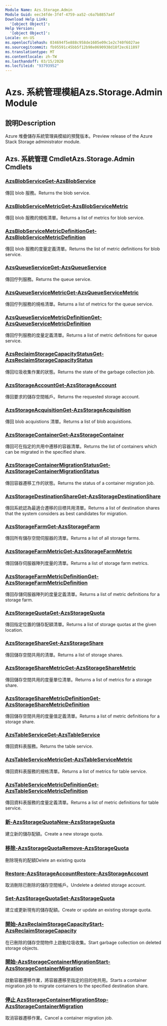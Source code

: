 ```yaml
---
Module Name: Azs.Storage.Admin
Module Guid: eec34fde-3f4f-4759-aa52-c6a7b8857a4f
Download Help Link:
  '[object Object]': 
Help Version:
  '[object Object]': 
Locale: en-US
ms.openlocfilehash: 034694f5e888c958de1605e09c1e2c740f6027ae
ms.sourcegitcommit: fb95591c45bb5f12b98e0690938d18f2ec611897
ms.translationtype: MT
ms.contentlocale: zh-TW
ms.lasthandoff: 03/15/2020
ms.locfileid: "93793952"
---
```

# <span data-ttu-id="ba979-101">Azs. 系統管理模組</span><span class="sxs-lookup"><span data-stu-id="ba979-101">Azs.Storage.Admin Module</span></span>
## <span data-ttu-id="ba979-102">說明</span><span class="sxs-lookup"><span data-stu-id="ba979-102">Description</span></span>
<span data-ttu-id="ba979-103">Azure 堆疊儲存系統管理員模組的預覽版本。</span><span class="sxs-lookup"><span data-stu-id="ba979-103">Preview release of the Azure Stack Storage administrator module.</span></span>  

## <span data-ttu-id="ba979-104">Azs. 系統管理 Cmdlet</span><span class="sxs-lookup"><span data-stu-id="ba979-104">Azs.Storage.Admin Cmdlets</span></span>
### [<span data-ttu-id="ba979-105">AzsBlobService</span><span class="sxs-lookup"><span data-stu-id="ba979-105">Get-AzsBlobService</span></span>](Get-AzsBlobService.md)
<span data-ttu-id="ba979-106">傳回 blob 服務。</span><span class="sxs-lookup"><span data-stu-id="ba979-106">Returns the blob service.</span></span>

### [<span data-ttu-id="ba979-107">AzsBlobServiceMetric</span><span class="sxs-lookup"><span data-stu-id="ba979-107">Get-AzsBlobServiceMetric</span></span>](Get-AzsBlobServiceMetric.md)
<span data-ttu-id="ba979-108">傳回 blob 服務的規格清單。</span><span class="sxs-lookup"><span data-stu-id="ba979-108">Returns a list of metrics for blob service.</span></span>

### [<span data-ttu-id="ba979-109">AzsBlobServiceMetricDefinition</span><span class="sxs-lookup"><span data-stu-id="ba979-109">Get-AzsBlobServiceMetricDefinition</span></span>](Get-AzsBlobServiceMetricDefinition.md)
<span data-ttu-id="ba979-110">傳回 blob 服務的度量定義清單。</span><span class="sxs-lookup"><span data-stu-id="ba979-110">Returns the list of metric definitions for blob service.</span></span>

### [<span data-ttu-id="ba979-111">AzsQueueService</span><span class="sxs-lookup"><span data-stu-id="ba979-111">Get-AzsQueueService</span></span>](Get-AzsQueueService.md)
<span data-ttu-id="ba979-112">傳回佇列服務。</span><span class="sxs-lookup"><span data-stu-id="ba979-112">Returns the queue service.</span></span>

### [<span data-ttu-id="ba979-113">AzsQueueServiceMetric</span><span class="sxs-lookup"><span data-stu-id="ba979-113">Get-AzsQueueServiceMetric</span></span>](Get-AzsQueueServiceMetric.md)
<span data-ttu-id="ba979-114">傳回佇列服務的規格清單。</span><span class="sxs-lookup"><span data-stu-id="ba979-114">Returns a list of metrics for the queue service.</span></span>

### [<span data-ttu-id="ba979-115">AzsQueueServiceMetricDefinition</span><span class="sxs-lookup"><span data-stu-id="ba979-115">Get-AzsQueueServiceMetricDefinition</span></span>](Get-AzsQueueServiceMetricDefinition.md)
<span data-ttu-id="ba979-116">傳回佇列服務的度量定義清單。</span><span class="sxs-lookup"><span data-stu-id="ba979-116">Returns a list of metric definitions for queue service.</span></span>

### [<span data-ttu-id="ba979-117">AzsReclaimStorageCapacityStatus</span><span class="sxs-lookup"><span data-stu-id="ba979-117">Get-AzsReclaimStorageCapacityStatus</span></span>](Get-AzsReclaimStorageCapacityStatus.md)
<span data-ttu-id="ba979-118">傳回垃圾收集作業的狀態。</span><span class="sxs-lookup"><span data-stu-id="ba979-118">Returns the state of the garbage collection job.</span></span>

### [<span data-ttu-id="ba979-119">AzsStorageAccount</span><span class="sxs-lookup"><span data-stu-id="ba979-119">Get-AzsStorageAccount</span></span>](Get-AzsStorageAccount.md)
<span data-ttu-id="ba979-120">傳回要求的儲存空間帳戶。</span><span class="sxs-lookup"><span data-stu-id="ba979-120">Returns the requested storage account.</span></span>

### [<span data-ttu-id="ba979-121">AzsStorageAcquisition</span><span class="sxs-lookup"><span data-stu-id="ba979-121">Get-AzsStorageAcquisition</span></span>](Get-AzsStorageAcquisition.md)
<span data-ttu-id="ba979-122">傳回 blob acquistions 清單。</span><span class="sxs-lookup"><span data-stu-id="ba979-122">Returns a list of blob acquistions.</span></span>

### [<span data-ttu-id="ba979-123">AzsStorageContainer</span><span class="sxs-lookup"><span data-stu-id="ba979-123">Get-AzsStorageContainer</span></span>](Get-AzsStorageContainer.md)
<span data-ttu-id="ba979-124">傳回可在指定的共用中遷移的容器清單。</span><span class="sxs-lookup"><span data-stu-id="ba979-124">Returns the list of containers which can be migrated in the specified share.</span></span>

### [<span data-ttu-id="ba979-125">AzsStorageContainerMigrationStatus</span><span class="sxs-lookup"><span data-stu-id="ba979-125">Get-AzsStorageContainerMigrationStatus</span></span>](Get-AzsStorageContainerMigrationStatus.md)
<span data-ttu-id="ba979-126">傳回容器遷移工作的狀態。</span><span class="sxs-lookup"><span data-stu-id="ba979-126">Returns the status of a container migration job.</span></span>

### [<span data-ttu-id="ba979-127">AzsStorageDestinationShare</span><span class="sxs-lookup"><span data-stu-id="ba979-127">Get-AzsStorageDestinationShare</span></span>](Get-AzsStorageDestinationShare.md)
<span data-ttu-id="ba979-128">傳回系統認為最適合遷移的目標共用清單。</span><span class="sxs-lookup"><span data-stu-id="ba979-128">Returns a list of destination shares that the system considers as best candidates for migration.</span></span>

### [<span data-ttu-id="ba979-129">AzsStorageFarm</span><span class="sxs-lookup"><span data-stu-id="ba979-129">Get-AzsStorageFarm</span></span>](Get-AzsStorageFarm.md)
<span data-ttu-id="ba979-130">傳回所有儲存空間伺服器的清單。</span><span class="sxs-lookup"><span data-stu-id="ba979-130">Returns a list of all storage farms.</span></span>

### [<span data-ttu-id="ba979-131">AzsStorageFarmMetric</span><span class="sxs-lookup"><span data-stu-id="ba979-131">Get-AzsStorageFarmMetric</span></span>](Get-AzsStorageFarmMetric.md)
<span data-ttu-id="ba979-132">傳回儲存伺服器陣列度量的清單。</span><span class="sxs-lookup"><span data-stu-id="ba979-132">Returns a list of storage farm metrics.</span></span>

### [<span data-ttu-id="ba979-133">AzsStorageFarmMetricDefinition</span><span class="sxs-lookup"><span data-stu-id="ba979-133">Get-AzsStorageFarmMetricDefinition</span></span>](Get-AzsStorageFarmMetricDefinition.md)
<span data-ttu-id="ba979-134">傳回存儲伺服器陣列的度量定義清單。</span><span class="sxs-lookup"><span data-stu-id="ba979-134">Returns a list of metric definitions for a storage farm.</span></span>

### [<span data-ttu-id="ba979-135">AzsStorageQuota</span><span class="sxs-lookup"><span data-stu-id="ba979-135">Get-AzsStorageQuota</span></span>](Get-AzsStorageQuota.md)
<span data-ttu-id="ba979-136">傳回指定位置的儲存配額清單。</span><span class="sxs-lookup"><span data-stu-id="ba979-136">Returns a list of storage quotas at the given location.</span></span>

### [<span data-ttu-id="ba979-137">AzsStorageShare</span><span class="sxs-lookup"><span data-stu-id="ba979-137">Get-AzsStorageShare</span></span>](Get-AzsStorageShare.md)
<span data-ttu-id="ba979-138">傳回儲存空間共用的清單。</span><span class="sxs-lookup"><span data-stu-id="ba979-138">Returns a list of storage shares.</span></span>

### [<span data-ttu-id="ba979-139">AzsStorageShareMetric</span><span class="sxs-lookup"><span data-stu-id="ba979-139">Get-AzsStorageShareMetric</span></span>](Get-AzsStorageShareMetric.md)
<span data-ttu-id="ba979-140">傳回儲存空間共用的度量單位清單。</span><span class="sxs-lookup"><span data-stu-id="ba979-140">Returns a list of metrics for a storage share.</span></span>

### [<span data-ttu-id="ba979-141">AzsStorageShareMetricDefinition</span><span class="sxs-lookup"><span data-stu-id="ba979-141">Get-AzsStorageShareMetricDefinition</span></span>](Get-AzsStorageShareMetricDefinition.md)
<span data-ttu-id="ba979-142">傳回儲存空間共用的度量值定義清單。</span><span class="sxs-lookup"><span data-stu-id="ba979-142">Returns a list of metric definitions for a storage share.</span></span>

### [<span data-ttu-id="ba979-143">AzsTableService</span><span class="sxs-lookup"><span data-stu-id="ba979-143">Get-AzsTableService</span></span>](Get-AzsTableService.md)
<span data-ttu-id="ba979-144">傳回資料表服務。</span><span class="sxs-lookup"><span data-stu-id="ba979-144">Returns the table service.</span></span>

### [<span data-ttu-id="ba979-145">AzsTableServiceMetric</span><span class="sxs-lookup"><span data-stu-id="ba979-145">Get-AzsTableServiceMetric</span></span>](Get-AzsTableServiceMetric.md)
<span data-ttu-id="ba979-146">傳回資料表服務的規格清單。</span><span class="sxs-lookup"><span data-stu-id="ba979-146">Returns a list of metrics for table service.</span></span>

### [<span data-ttu-id="ba979-147">AzsTableServiceMetricDefinition</span><span class="sxs-lookup"><span data-stu-id="ba979-147">Get-AzsTableServiceMetricDefinition</span></span>](Get-AzsTableServiceMetricDefinition.md)
<span data-ttu-id="ba979-148">傳回資料表服務的度量定義清單。</span><span class="sxs-lookup"><span data-stu-id="ba979-148">Returns a list of metric definitions for table service.</span></span>

### [<span data-ttu-id="ba979-149">新-AzsStorageQuota</span><span class="sxs-lookup"><span data-stu-id="ba979-149">New-AzsStorageQuota</span></span>](New-AzsStorageQuota.md)
<span data-ttu-id="ba979-150">建立新的儲存配額。</span><span class="sxs-lookup"><span data-stu-id="ba979-150">Create a new storage quota.</span></span>

### [<span data-ttu-id="ba979-151">移除-AzsStorageQuota</span><span class="sxs-lookup"><span data-stu-id="ba979-151">Remove-AzsStorageQuota</span></span>](Remove-AzsStorageQuota.md)
<span data-ttu-id="ba979-152">刪除現有的配額</span><span class="sxs-lookup"><span data-stu-id="ba979-152">Delete an existing quota</span></span>

### [<span data-ttu-id="ba979-153">Restore-AzsStorageAccount</span><span class="sxs-lookup"><span data-stu-id="ba979-153">Restore-AzsStorageAccount</span></span>](Restore-AzsStorageAccount.md)
<span data-ttu-id="ba979-154">取消刪除已刪除的儲存空間帳戶。</span><span class="sxs-lookup"><span data-stu-id="ba979-154">Undelete a deleted storage account.</span></span>

### [<span data-ttu-id="ba979-155">Set-AzsStorageQuota</span><span class="sxs-lookup"><span data-stu-id="ba979-155">Set-AzsStorageQuota</span></span>](Set-AzsStorageQuota.md)
<span data-ttu-id="ba979-156">建立或更新現有的儲存配額。</span><span class="sxs-lookup"><span data-stu-id="ba979-156">Create or update an existing storage quota.</span></span>

### [<span data-ttu-id="ba979-157">開始-AzsReclaimStorageCapacity</span><span class="sxs-lookup"><span data-stu-id="ba979-157">Start-AzsReclaimStorageCapacity</span></span>](Start-AzsReclaimStorageCapacity.md)
<span data-ttu-id="ba979-158">在已刪除的儲存空間物件上啟動垃圾收集。</span><span class="sxs-lookup"><span data-stu-id="ba979-158">Start garbage collection on deleted storage objects.</span></span>

### [<span data-ttu-id="ba979-159">開始-AzsStorageContainerMigration</span><span class="sxs-lookup"><span data-stu-id="ba979-159">Start-AzsStorageContainerMigration</span></span>](Start-AzsStorageContainerMigration.md)
<span data-ttu-id="ba979-160">啟動容器遷移作業，將容器遷移至指定的目的地共用。</span><span class="sxs-lookup"><span data-stu-id="ba979-160">Starts a container migration job to migrate containers to the specified destination share.</span></span>

### [<span data-ttu-id="ba979-161">停止 AzsStorageContainerMigration</span><span class="sxs-lookup"><span data-stu-id="ba979-161">Stop-AzsStorageContainerMigration</span></span>](Stop-AzsStorageContainerMigration.md)
<span data-ttu-id="ba979-162">取消容器遷移作業。</span><span class="sxs-lookup"><span data-stu-id="ba979-162">Cancel a container migration job.</span></span>

